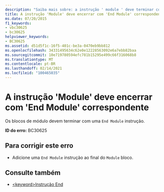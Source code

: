 ```yaml
---
description: "Saiba mais sobre: a instrução ' module ' deve terminar com um ' End Module ' correspondente"
title: A instrução 'Module' deve encerrar com 'End Module' correspondente
ms.date: 07/20/2015
f1_keywords:
- vbc30625
- bc30625
helpviewer_keywords:
- BC30625
ms.assetid: d51d5f1c-16f5-401c-be3a-0470eb9bb812
ms.openlocfilehash: 34331495634c62e0e12228563092e6a7ebb82baa
ms.sourcegitcommit: 10e719780594efc781b15295e499c66f316068b8
ms.translationtype: MT
ms.contentlocale: pt-BR
ms.lasthandoff: 02/14/2021
ms.locfileid: "100465035"
---
```

# <a name="module-statement-must-end-with-a-matching-end-module"></a>A instrução 'Module' deve encerrar com 'End Module' correspondente

Os blocos de módulo devem terminar com uma `End Module` instrução.  
  
 **ID do erro:** BC30625  
  
## <a name="to-correct-this-error"></a>Para corrigir este erro  
  
- Adicione uma `End Module` instrução ao final do `Module` bloco.  
  
## <a name="see-also"></a>Consulte também

- [\<keyword>Instrução End](../language-reference/statements/end-keyword-statement.md)
